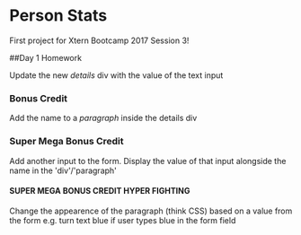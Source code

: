 # Person Stats

First project for Xtern Bootcamp 2017 Session 3!

##Day 1 Homework

Update the new _details_ div with the value of the text input

### Bonus Credit
Add the name to a _paragraph_ inside the details div

### Super Mega Bonus Credit
Add another input to the form.
Display the value of that input alongside the name in the 'div'/'paragraph'

#### SUPER MEGA BONUS CREDIT HYPER FIGHTING

Change the appearence of the paragraph (think CSS) based on a value from the form
e.g. turn text blue if user types blue in the form field